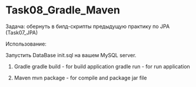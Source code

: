 Task08_Gradle_Maven
===================

Задача:
обернуть в билд-скрипты предыдущую практику по JPA (Task07_JPA)

Использование:

Запустить DataBase init.sql на вашем MySQL server.

1) Gradle
gradle build - for build application
gradle run - for run application

2) Maven
mvn package - for compile and package jar file
